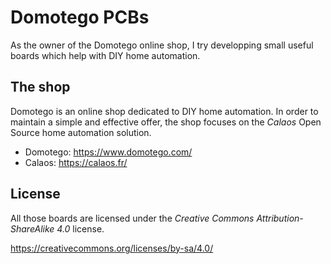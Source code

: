 Domotego PCBs
=============

As the owner of the Domotego online shop, I try developping small useful boards
which help with DIY home automation.

The shop
--------

Domotego is an online shop dedicated to DIY home automation.
In order to maintain a simple and effective offer, the shop focuses on the
_Calaos_ Open Source home automation solution.

* Domotego: https://www.domotego.com/
* Calaos: https://calaos.fr/

License
-------

All those boards are licensed under the _Creative Commons
Attribution-ShareAlike 4.0_ license.

https://creativecommons.org/licenses/by-sa/4.0/
